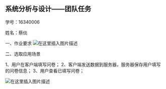 ﻿## 系统分析与设计——团队任务
学号：16340006

姓名：蔡倓

一、作业要求
![在这里插入图片描述](https://img-blog.csdnimg.cn/20190627030335204.png)

二、选取应用场景

1、用户在客户端填写问卷；
2、客户端发送数据到服务器，服务器保存用户填写的问卷信息；
3、用户查看已填写问卷；

![在这里插入图片描述](https://img-blog.csdnimg.cn/20190627032913973.png?x-oss-process=image/watermark,type_ZmFuZ3poZW5naGVpdGk,shadow_10,text_aHR0cHM6Ly9ibG9nLmNzZG4ubmV0L0NhaXRf,size_16,color_FFFFFF,t_70)
